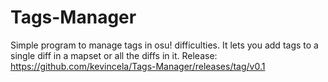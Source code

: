 # Tags-Manager
Simple program to manage tags in osu! difficulties. It lets you add tags to a single diff in a mapset or all the diffs in it. 
Release: https://github.com/kevincela/Tags-Manager/releases/tag/v0.1
